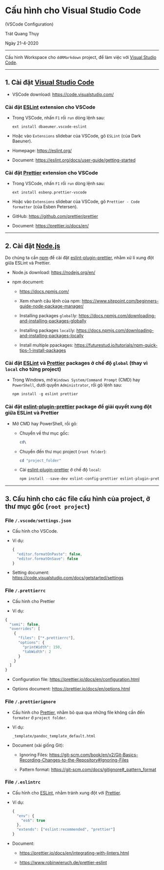 # **Cấu hình cho Visual Studio Code**

(VSCode Configuration)

Trát Quang Thụy

Ngày 21-4-2020

---

Cấu hình Workspace cho `ddRMarkdown` project, để làm việc với [Visual Studio Code](https://code.visualstudio.com/).

---

## **1.** Cài đặt [Visual Studio Code](https://code.visualstudio.com/)

- VSCode download: <https://code.visualstudio.com/>

### Cài đặt [ESLint](https://eslint.org/) extension cho VSCode

- Trong VSCode, nhấn `F1` rồi `run` dòng lệnh sau:

  ```text
  ext install dbaeumer.vscode-eslint
  ```

- Hoặc vào `Extensions` slidebar của VSCode, gõ `ESLint` (của Dark Baeuner).

- Homepage: <https://eslint.org/>

- Document: <https://eslint.org/docs/user-guide/getting-started>

### Cài đặt [Prettier](https://github.com/prettier/prettier) extension cho VSCode

- Trong VSCode, nhấn `F1` rồi `run` dòng lệnh sau:

  ```text
  ext install esbenp.prettier-vscode
  ```

- Hoặc vào `Extensions` slidebar của VSCode, gõ `Prettier - Code formatter` (của Esben Petersen).

- GitHub: <https://github.com/prettier/prettier>

- Document: <https://prettier.io/docs/en/>

---

## **2.** Cài đặt [Node.js](https://nodejs.org/en/)

Do chúng ta cần [npm](https://www.npmjs.com/) để cài đặt [eslint-plugin-prettier](https://github.com/prettier/eslint-config-prettier), nhằm xử lí xung đột giữa ESLint và Prettier.

- Node.js download: <https://nodejs.org/en/>

- npm document:

  - <https://docs.npmjs.com/>

  - Xem nhanh câu lệnh của npm: <https://www.sitepoint.com/beginners-guide-node-package-manager/>

  - Installing packages `global`ly: <https://docs.npmjs.com/downloading-and-installing-packages-globally>

  - Installing packages `local`ly: <https://docs.npmjs.com/downloading-and-installing-packages-locally>

  - Install multiple ppackages: <https://futurestud.io/tutorials/npm-quick-tips-1-install-packages>

### Cài đặt [ESLint](https://eslint.org/) và [Prettier](https://github.com/prettier/prettier) packages ở chế độ `global` (thay vì `local` cho từng project)

- Trong Windows, mở `Windows System/Command Prompt` (CMD) hay `PowerShell`, dưới quyền `Administrator`, rồi gõ lệnh sau:

  ```PowerShell
  npm install -g eslint prettier
  ```

### Cài đặt [eslint-plugin-prettier](https://github.com/prettier/eslint-config-prettier) package để giải quyết xung đột giữa ESLint và Prettier

- Mở CMD hay PowerShell, rồi gõ:

  - Chuyển về thư mục gốc:

    ```PowerShell
    cd\
    ```

  - Chuyển đến thư mục project (`root folder`):

    ```PowerShell
    cd "project_folder"
    ```

  - Cài [eslint-plugin-prettier](https://github.com/prettier/eslint-config-prettier) ở chế độ `local`:

    ```PowerShell
    npm install --save-dev eslint-config-prettier eslint-plugin-prettier
    ```

---

## **3.** Cấu hình cho các file cấu hình của project, ở thư mục gốc (`root project`)

### File `/.vscode/settings.json`

- Cấu hình cho VSCode.

- Ví dụ:

  ```javascript
  {
    "editor.formatOnPaste": false,
    "editor.formatOnSave": false
  }
  ```

- Setting document: <https://code.visualstudio.com/docs/getstarted/settings>

### File `/.prettierrc`

- Cấu hình cho Prettier

- Ví dụ:

```javascript
{
  "semi": false,
  "overrides": [
    {
      "files": ["*.prettierrc"],
      "options": {
        "printWidth": 150,
        "tabWidth": 2
      }
    }
  ]
}
```

- Configuration file: <https://prettier.io/docs/en/configuration.html>

- Options document: <https://prettier.io/docs/en/options.html>

### File `/.prettierignore`

- Cấu hình cho [Prettier](https://github.com/prettier/prettier), nhằm bỏ qua qua những file không cần đến `formater` ở `project folder`.

- Ví dụ:

  ```text
  _template/pandoc_template_default.html
  ```

- Document (xài giống Git):

  - Ignoring Files: <https://git-scm.com/book/en/v2/Git-Basics-Recording-Changes-to-the-Repository#Ignoring-Files>

  - Pattern format: <https://git-scm.com/docs/gitignore#_pattern_format>

### File `/.eslintrc`

- Cấu hình cho [ESLint](https://eslint.org/), nhằm tránh xung đột với [Prettier](https://github.com/prettier/prettier).

- Ví dụ:

  ```javascript
  {
    "env": {
      "es6": true
    },
    "extends": ["eslint:recommended", "prettier"]
  }
  ```

- Document:

  - <https://prettier.io/docs/en/integrating-with-linters.html>

  - <https://www.robinwieruch.de/prettier-eslint>
